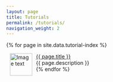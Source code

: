 ```yaml
---
layout: page
title: Tutorials
permalink: /tutorials/
navigation_weight: 2
---
```


{% for page in site.data.tutorial-index %}
  <div class="boxed_page">
    <img src="{{ page.image }}" alt="Image text" style="margin: 0px 10px" width="60" height="60" align="left"/>
    <a href="{{ page.url }}">{{ page.title }}</a><br>
    {{ page.description }}
    <br>
  </div>   
{% endfor %}
<br><br>
